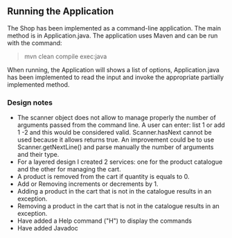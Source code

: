 ## Running the Application

The Shop has been implemented as a command-line application. The main method is in Application.java.
The application uses Maven and can be run with the command:

> mvn clean compile exec:java

When running, the Application will shows a list of options, Application.java has been implemented to read the input and invoke the appropriate partially implemented method.

### Design notes

- The scanner object does not allow to manage properly the number of arguments passed from the command line. A user can enter: list 1 or add 1 -2 and this would be considered valid. Scanner.hasNext cannot be used because it allows returns true. An improvement could be to use Scanner.getNextLine() and parse manually the number of arguments and their type.
- For a layered design I created 2 services: one for the product catalogue and the other for managing the cart. 
- A product is removed from the cart if quantity is equals to 0.
- Add or Removing increments or decrements by 1.
- Adding a product in the cart that is not in the catalogue results in an exception.
- Removing a product in the cart that is not in the catalogue results in an exception.
- Have added a Help command ("H") to display the commands
- Have added Javadoc
